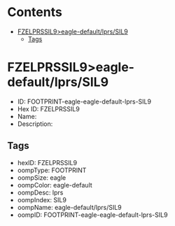 



Contents
========

* [FZELPRSSIL9>eagle-default/lprs/SIL9](#fzelprssil9eagle-defaultlprssil9)
	* [Tags](#tags)

# FZELPRSSIL9>eagle-default/lprs/SIL9

- ID: FOOTPRINT-eagle-eagle-default-lprs-SIL9
- Hex ID: FZELPRSSIL9
- Name: 
- Description: 

## Tags

- hexID: FZELPRSSIL9
- oompType: FOOTPRINT
- oompSize: eagle
- oompColor: eagle-default
- oompDesc: lprs
- oompIndex: SIL9
- oompName: eagle-default/lprs/SIL9
- oompID: FOOTPRINT-eagle-eagle-default-lprs-SIL9
